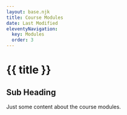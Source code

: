 ```yaml
---
layout: base.njk
title: Course Modules
date: Last Modified
eleventyNavigation:
  key: Modules
  order: 3
---
```


# {{ title }}

## Sub Heading

Just some content about the course modules.
